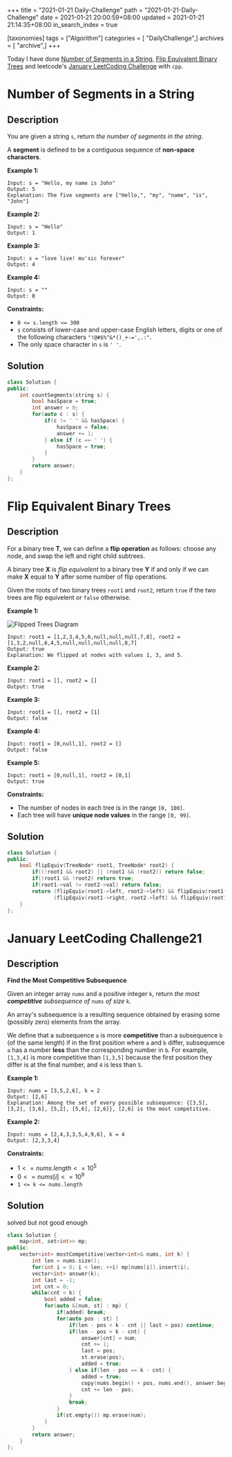 +++
title = "2021-01-21 Daily-Challenge"
path = "2021-01-21-Daily-Challenge"
date = 2021-01-21 20:00:59+08:00
updated = 2021-01-21 21:14:35+08:00
in_search_index = true

[taxonomies]
tags = ["Algorithm"]
categories = [ "DailyChallenge",]
archives = [ "archive",]
+++

Today I have done [Number of Segments in a String](https://leetcode.com/problems/number-of-segments-in-a-string/), [Flip Equivalent Binary Trees](https://leetcode.com/problems/flip-equivalent-binary-trees/) and leetcode's [January LeetCoding Challenge](https://leetcode.com/explore/challenge/card/january-leetcoding-challenge-2021/581/week-3-january-15th-january-21st/3611/) with `cpp`.

<!-- more -->

# Number of Segments in a String

## Description

You are given a string `s`, return *the number of segments in the string*. 

A **segment** is defined to be a contiguous sequence of **non-space characters**.

 

**Example 1:**

```
Input: s = "Hello, my name is John"
Output: 5
Explanation: The five segments are ["Hello,", "my", "name", "is", "John"]
```

**Example 2:**

```
Input: s = "Hello"
Output: 1
```

**Example 3:**

```
Input: s = "love live! mu'sic forever"
Output: 4
```

**Example 4:**

```
Input: s = ""
Output: 0
```

 

**Constraints:**

- `0 <= s.length <= 300`
- `s` consists of lower-case and upper-case English letters, digits or one of the following characters `"!@#$%^&*()_+-=',.:"`.
- The only space character in `s` is `' '`.

## Solution

``` cpp
class Solution {
public:
    int countSegments(string s) {
        bool hasSpace = true;
        int answer = 0;
        for(auto c : s) {
            if(c != ' ' && hasSpace) {
                hasSpace = false;
                answer += 1;
            } else if (c == ' ') {
                hasSpace = true;
            }
        }
        return answer;
    }
};
```

# Flip Equivalent Binary Trees

## Description

For a binary tree **T**, we can define a **flip operation** as follows: choose any node, and swap the left and right child subtrees.

A binary tree **X** is *flip equivalent* to a binary tree **Y** if and only if we can make **X** equal to **Y** after some number of flip operations.

Given the roots of two binary trees `root1` and `root2`, return `true` if the two trees are flip equivelent or `false` otherwise.

 

**Example 1:**

![Flipped Trees Diagram](https://assets.leetcode.com/uploads/2018/11/29/tree_ex.png)

```
Input: root1 = [1,2,3,4,5,6,null,null,null,7,8], root2 = [1,3,2,null,6,4,5,null,null,null,null,8,7]
Output: true
Explanation: We flipped at nodes with values 1, 3, and 5.
```

**Example 2:**

```
Input: root1 = [], root2 = []
Output: true
```

**Example 3:**

```
Input: root1 = [], root2 = [1]
Output: false
```

**Example 4:**

```
Input: root1 = [0,null,1], root2 = []
Output: false
```

**Example 5:**

```
Input: root1 = [0,null,1], root2 = [0,1]
Output: true
```

 

**Constraints:**

- The number of nodes in each tree is in the range `[0, 100]`.
- Each tree will have **unique node values** in the range `[0, 99]`.

## Solution

``` cpp
class Solution {
public:
    bool flipEquiv(TreeNode* root1, TreeNode* root2) {
        if((!root1 && root2) || (root1 && !root2)) return false;
        if(!root1 && !root2) return true;
        if(root1->val != root2->val) return false;
        return (flipEquiv(root1->left, root2->left) && flipEquiv(root1->right, root2->right)) ||
               (flipEquiv(root1->right, root2->left) && flipEquiv(root1->left, root2->right));
    }
};
```

# January LeetCoding Challenge21

## Description

**Find the Most Competitive Subsequence**

Given an integer array `nums` and a positive integer `k`, return *the most **competitive** subsequence of* `nums` *of size* `k`.

An array's subsequence is a resulting sequence obtained by erasing some (possibly zero) elements from the array.

We define that a subsequence `a` is more **competitive** than a subsequence `b` (of the same length) if in the first position where `a` and `b` differ, subsequence `a` has a number **less** than the corresponding number in `b`. For example, `[1,3,4]` is more competitive than `[1,3,5]` because the first position they differ is at the final number, and `4` is less than `5`.

 

**Example 1:**

```
Input: nums = [3,5,2,6], k = 2
Output: [2,6]
Explanation: Among the set of every possible subsequence: {[3,5], [3,2], [3,6], [5,2], [5,6], [2,6]}, [2,6] is the most competitive.
```

**Example 2:**

```
Input: nums = [2,4,3,3,5,4,9,6], k = 4
Output: [2,3,3,4]
```

 

**Constraints:**

- $1 <= nums.length <= 10^5$
- $0 <= nums[i] <= 10^9$
- `1 <= k <= nums.length`

## Solution

solved but not good enough

``` cpp
class Solution {
    map<int, set<int>> mp;
public:
    vector<int> mostCompetitive(vector<int>& nums, int k) {
        int len = nums.size();
        for(int i = 0; i < len; ++i) mp[nums[i]].insert(i);
        vector<int> answer(k);
        int last = -1;
        int cnt = 0;
        while(cnt < k) {
            bool added = false;
            for(auto &[num, st] : mp) {
                if(added) break;
                for(auto pos : st) {
                    if(len - pos < k - cnt || last > pos) continue;
                    if(len - pos > k - cnt) {
                        answer[cnt] = num;
                        cnt += 1;
                        last = pos;
                        st.erase(pos);
                        added = true;
                    } else if(len - pos == k - cnt) {
                        added = true;
                        copy(nums.begin() + pos, nums.end(), answer.begin()+cnt);
                        cnt += len - pos;
                    }
                    break;
                }
                if(st.empty()) mp.erase(num);
            }
        }
        return answer;
    }
};
```
